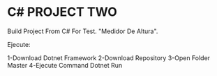 # C# PROJECT TWO
Build Project From C# For Test. "Medidor De Altura".

Ejecute:

1-Download Dotnet Framework
2-Download Repository
3-Open Folder Master
4-Ejecute Command Dotnet Run
